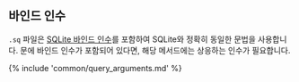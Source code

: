 ## 바인드 인수

`.sq` 파일은 [SQLite 바인드 인수](https://www.sqlite.org/c3ref/bind_blob.html)를 포함하여 SQLite와 정확히 동일한 문법을 사용합니다. 문에 바인드 인수가 포함되어 있다면, 해당 메서드에는 상응하는 인수가 필요합니다.

{% include 'common/query_arguments.md' %}